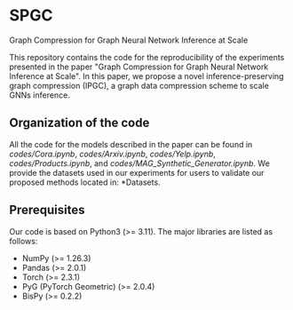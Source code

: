 # SPGC
Graph Compression for Graph Neural Network Inference at Scale

This repository contains the code for the reproducibility of the experiments presented in the paper "Graph Compression for Graph Neural Network Inference at Scale". 
In this paper, we propose a novel inference-preserving graph compression (IPGC), a graph data compression scheme to scale GNNs inference.

## Organization of the code

All the code for the models described in the paper can be found in *codes/Cora.ipynb*, *codes/Arxiv.ipynb*, *codes/Yelp.ipynb*, *codes/Products.ipynb*, and *codes/MAG_Synthetic_Generator.ipynb*. 
We provide the datasets used in our experiments for users to validate our proposed methods located in: *Datasets.

## Prerequisites
Our code is based on Python3 (>= 3.11). The major libraries are listed as follows:
* NumPy (>= 1.26.3)
* Pandas (>= 2.0.1)
* Torch (>= 2.3.1)
* PyG (PyTorch Geometric) (>= 2.0.4)
* BisPy (>= 0.2.2)




